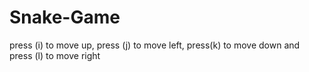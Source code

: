 # Snake-Game
press (i) to move up, press (j) to move left, press(k) to move down and press (l) to move right

